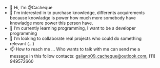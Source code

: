 - 👋 Hi, I’m @Cacheque
- 👀 I'm interested in to purchase knowledge, differents acquirements because knowladge is power how much more somebody have knowladge more power this person have.
- 🌱 I’m currently learning programming, I want to be a developer programming
- 💞️ I’m looking to collaborate real projects who could do something relevant (...)
- 📫 How to reach me ... Who wants to talk with me can send me a message in this follow contacts: galiano09_cacheque@outlook.com, (11) 949572660

<!---
Cacheque/Cacheque is a ✨ special ✨ repository because its `README.md` (this file) appears on your GitHub profile.
You can click the Preview link to take a look at your changes.
--->
